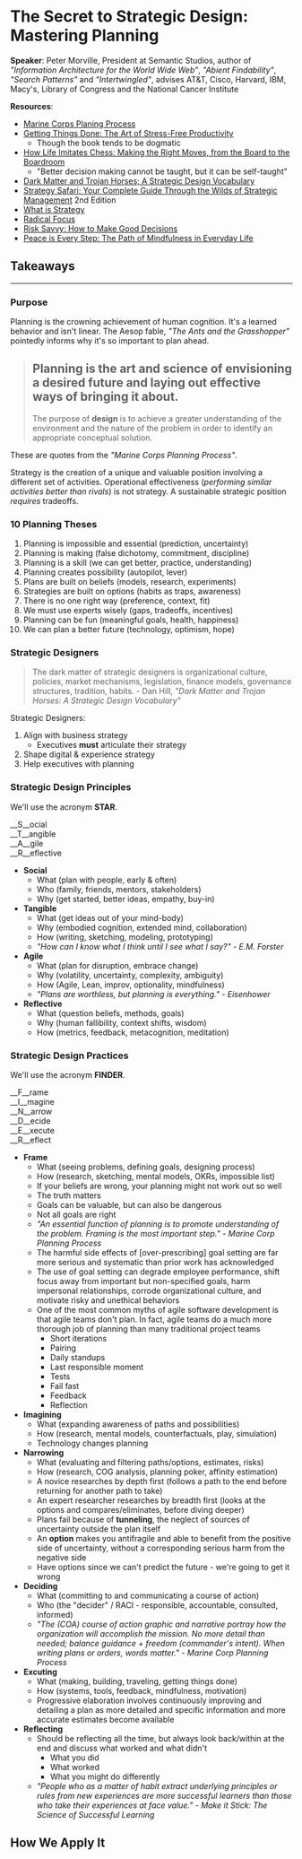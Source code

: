 # The Secret to Strategic Design: Mastering Planning

__Speaker__: Peter Morville, President at Semantic Studios, author of _"Information Architecture for the World Wide Web"_, _"Abient Findability"_, _"Search Patterns"_ and _"Intertwingled"_, advises AT&T, Cisco, Harvard, IBM, Macy's, Library of Congress and the National Cancer Institute

__Resources__:

- [Marine Corps Planing Process](https://www.mca-marines.org/files/MCWP%205-1%20MCPP.pdf)
- [Getting Things Done: The Art of Stress-Free Productivity](https://www.amazon.com/Getting-Things-Done-Stress-Free-Productivity/dp/0142000280)
    - Though the book tends to be dogmatic
- [How Life Imitates Chess: Making the Right Moves, from the Board to the Boardroom](https://www.amazon.com/How-Life-Imitates-Chess-Boardroom/dp/1596913886)
    - "Better decision making cannot be taught, but it can be self-taught"
- [Dark Matter and Trojan Horses; A Strategic Design Vocabulary](https://www.amazon.com/Dark-Matter-Trojan-Horses-Vocabulary/dp/0992914639)
- [Strategy Safari; Your Complete Guide Through the Wilds of Strategic Management](https://www.amazon.com/Strategy-Safari-Complete-Strategic-Management/dp/0273719580/ref=sr_1_2?s=books&ie=UTF8&qid=1490819889&sr=1-2&keywords=strategy+safari) 2nd Edition
- [What is Strategy](https://hbr.org/product/what-is-strategy/an/96608-PDF-ENG)
- [Radical Focus](https://www.amazon.com/Radical-Focus-Achieving-Important-Objectives-ebook/dp/B01BFKJA0Y)
- [Risk Savvy: How to Make Good Decisions](https://www.amazon.com/Risk-Savvy-Make-Good-Decisions-ebook/dp/B00DMCPOA4)
- [Peace is Every Step: The Path of Mindfulness in Everyday Life](https://www.amazon.com/Peace-Every-Step-Mindfulness-Everyday/dp/B00WY7MELU)



## Takeaways

---

### Purpose

Planning is the crowning achievement of human cognition. It's a learned behavior and isn't linear. The Aesop fable, _"The Ants and the Grasshopper"_ pointedly informs why it's so important to plan ahead.

> Planning is the art and science of envisioning a desired future and laying out effective ways of bringing it about.
> ---
> The purpose of __design__ is to achieve a greater understanding of the environment and the nature of the problem in order to identify an appropriate conceptual solution.

These are quotes from the _"Marine Corps Planning Process"_.

Strategy is the creation of a unique and valuable position involving a different set of activities.
Operational effectiveness (_performing similar activities better than rivals_) is not strategy.
A sustainable strategic position _requires_ tradeoffs.

### 10 Planning Theses

1. Planning is impossible and essential (prediction, uncertainty)
2. Planning is making (false dichotomy, commitment, discipline)
3. Planning is a skill (we can get better, practice, understanding)
4. Planning creates possibility (autopilot, lever)
5. Plans are built on beliefs (models, research, experiments)
6. Strategies are built on options (habits as traps, awareness)
7. There is no one right way (preference, context, fit)
8. We must use experts wisely (gaps, tradeoffs, incentives)
9. Planning can be fun (meaningful goals, health, happiness)
10. We can plan a better future (technology, optimism, hope)

### Strategic Designers

> The dark matter of strategic designers is organizational culture, policies, market mechanisms, legislation, finance models, governance structures, tradition, habits.
> \- Dan Hill, _"Dark Matter and Trojan Horses: A Strategic Design Vocabulary"_

Strategic Designers:

1. Align with business strategy
    * Executives __must__ articulate their strategy
2. Shape digital & experience strategy
3. Help executives with planning

### Strategic Design Principles

We'll use the acronym __STAR__.

__S__ocial <br/>
__T__angible <br/>
__A__gile <br/>
__R__eflective

- __Social__
    - What (plan with people, early & often)
    - Who (family, friends, mentors, stakeholders)
    - Why (get started, better ideas, empathy, buy-in)
- __Tangible__
    - What (get ideas out of your mind-body)
    - Why (embodied cognition, extended mind, collaboration)
    - How (writing, sketching, modeling, prototyping)
    - _"How can I know what I think until I see what I say?" - E.M. Forster_
- __Agile__
    - What (plan for disruption, embrace change)
    - Why (volatility, uncertainty, complexity, ambiguity)
    - How (Agile, Lean, improv, optionality, mindfulness)
    - _"Plans are worthless, but planning is everything." - Eisenhower_
- __Reflective__
    - What (question beliefs, methods, goals)
    - Why (human fallibility, context shifts, wisdom)
    - How (metrics, feedback, metacognition, meditation)

### Strategic Design Practices

We'll use the acronym __FINDER__.

__F__rame <br/>
__I__magine <br/>
__N__arrow <br/>
__D__ecide <br/>
__E__xecute <br/>
__R__eflect

- __Frame__
    - What (seeing problems, defining goals, designing process)
    - How (research, sketching, mental models, OKRs, impossible list)
    - If your beliefs are wrong, your planning might not work out so well
    - The truth matters
    - Goals can be valuable, but can also be dangerous
    - Not all goals are right
    - _"An essential function of planning is to promote understanding of the problem. Framing is the most important step." - Marine Corp Planning Process_
    - The harmful side effects of [over-prescribing] goal setting are far more serious and systematic than prior work has acknowledged
    - The use of goal setting can degrade employee performance, shift focus away from important but non-specified goals, harm impersonal relationships, corrode organizational culture, and motivate risky and unethical behaviors
    - One of the most common myths of agile software development is that agile teams don't plan. In fact, agile teams do a much more thorough job of planning than many traditional project teams
        - Short iterations
        - Pairing
        - Daily standups
        - Last responsible moment
        - Tests
        - Fail fast
        - Feedback
        - Reflection
- __Imagining__
    - What (expanding awareness of paths and possibilities)
    - How (research, mental models, counterfactuals, play, simulation)
    - Technology changes planning
- __Narrowing__
    - What (evaluating and filtering paths/options, estimates, risks)
    - How (research, COG analysis, planning poker, affinity estimation)
    - A novice researches by depth first (follows a path to the end before returning for another path to take)
    - An expert researcher researches by breadth first (looks at the options and compares/eliminates, before diving deeper)
    - Plans fail because of __tunneling__, the neglect of sources of uncertainty outside the plan itself
    - An __option__ makes you antifragile and able to benefit from the positive side of uncertainty, without a corresponding serious harm from the negative side
    - Have options since we can't predict the future - we're going to get it wrong
- __Deciding__
    - What (committing to and communicating a course of action)
    - Who (the "decider" / RACI - responsible, accountable, consulted, informed)
    - _"The (COA) course of action graphic and narrative portray how the organization will accomplish the mission. No more detail than needed; balance guidance + freedom (commander's intent). When writing plans or orders, words matter." - Marine Corp Planning Process_
- __Excuting__
    - What (making, building, traveling, getting things done)
    - How (systems, tools, feedback, mindfulness, motivation)
    - Progressive elaboration involves continuously improving and detailing a plan as more detailed and specific information and more accurate estimates become available
- __Reflecting__
    - Should be reflecting all the time, but always look back/within at the end and discuss what worked and what didn't
        - What you did
        - What worked
        - What you might do differently
    - _"People who as a matter of habit extract underlying principles or rules from new experiences are more successful learners than those who take their experiences at face value." - Make it Stick: The Science of Successful Learning_


## How We Apply It